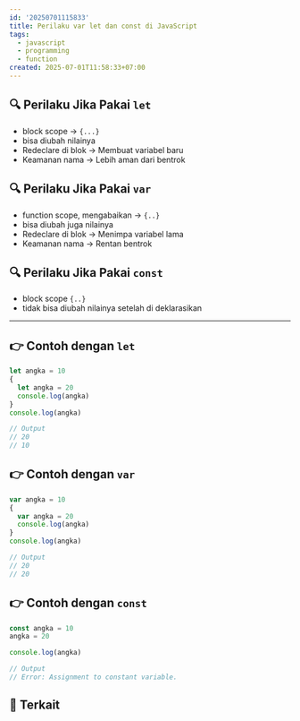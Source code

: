 ```yaml
---
id: '20250701115833'
title: Perilaku var let dan const di JavaScript
tags:
  - javascript
  - programming
  - function
created: 2025-07-01T11:58:33+07:00
---
```


## 🔍 Perilaku Jika Pakai `let`

- block scope -> `{...}`
- bisa diubah nilainya
- Redeclare di blok -> Membuat variabel baru
- Keamanan nama -> Lebih aman dari bentrok

## 🔍 Perilaku Jika Pakai `var`

- function scope, mengabaikan -> `{..}`
- bisa diubah juga nilainya
- Redeclare di blok -> Menimpa variabel lama
- Keamanan nama -> Rentan bentrok

## 🔍 Perilaku Jika Pakai `const`

- block scope `{..}`
- tidak bisa diubah nilainya setelah di deklarasikan

---

## 👉 Contoh dengan `let`

```javascript
let angka = 10
{
  let angka = 20
  console.log(angka)
}
console.log(angka)

// Output
// 20
// 10
```

## 👉 Contoh dengan `var`

```javascript
var angka = 10
{
  var angka = 20
  console.log(angka)
}
console.log(angka)

// Output
// 20
// 20
```

## 👉 Contoh dengan `const`

```javascript
const angka = 10
angka = 20

console.log(angka)

// Output
// Error: Assignment to constant variable.
```

## 🔗 Terkait
